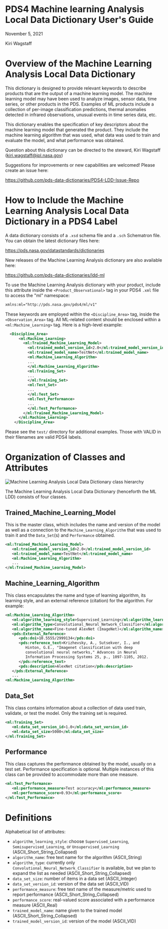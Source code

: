 # PDS4 Machine learning Analysis Local Data Dictionary User's Guide
November 5, 2021

Kiri Wagstaff

# Overview of the Machine Learning Analysis Local Data Dictionary

This dictionary is designed to provide relevant keywords to describe
products that are the output of a machine learning model.  The machine
learning model may have been used to analyze images, sensor data, time
series, or other products in the PDS.  Examples of ML products include
a collection of per-image classification predictions, thermal
anomalies detected in infrared observations, unusual events in time
series data, etc.

This dictionary enables the specification of key descriptors about the
machine learning model that generated the product.  They include the
machine learning algorithm that was used, what data was used to train
and evaluate the model, and what performance was obtained.

Question about this dictionary can be directed to the steward, Kiri
Wagstaff (kiri.wagstaff@jpl.nasa.gov)

Suggestions for improvements or new capabilities are welcomed!  Please
create an issue here:

https://github.com/pds-data-dictionaries/PDS4-LDD-Issue-Repo

# How to Include the Machine Learning Analysis Local Data Dictionary in a PDS4 Label

A data dictionary consists of a `.xsd` schema file and a `.sch`
Schematron file.  You can obtain the latest dictionary files here:

https://pds.nasa.gov/datastandards/dictionaries

New releases of the Machine Learning Analysis dictionary are also
available here:

https://github.com/pds-data-dictionaries/ldd-ml

To use the Machine Learning Analysis dictionary with your product,
include this attribute inside the `<Product_Observational>` tag in your
PDS4 `.xml` file to access the "ml" namespace:

```xml
xmlns:ml="http://pds.nasa.gov/pds4/ml/v1"
```

These keywords are employed within the `<Discipline_Area>` tag, inside
the `<Observation_Area>` tag.  All ML-related content should be
enclosed within a `<ml:Machine_Learning>` tag.  Here is a high-level
example: 

```xml
  <Discipline_Area>
      <ml:Machine_Learning>
        <ml:Trained_Machine_Learning_Model>
          <ml:trained_model_version_id>2.0</ml:trained_model_version_id>
          <ml:trained_model_name>TestNet</ml:trained_model_name>
          <ml:Machine_Learning_Algorithm>
          ...
          </ml:Machine_Learning_Algorithm>
          <ml:Training_Set>
          ...
          </ml:Training_Set>
          <ml:Test_Set>
          ...
          </ml:Test_Set>
          <ml:Test_Performance>
          ...
          </ml:Test_Performance>
        </ml:Trained_Machine_Learning_Model>
      </ml:Machine_Learning>
    </Discipline_Area>
```

Please see the `test/` directory for additional examples.  Those with
VALID in their filenames are valid PDS4 labels.

# Organization of Classes and Attributes

![Machine Learning Analysis Local Data Dictionary class
 hierarchy](ml_ldd_class_diagram.png)

The Machine Learning Analysis Local Data Dictionary (henceforth the ML
LDD) consists of four classes.

## Trained_Machine_Learning_Model

This is the master class, which includes the name and version of the
model as well as a connection to the `Machine_Learning_Algorithm` that
was used to train it and the `Data_Set`(s) and `Performance` obtained.

```xml
<ml:Trained_Machine_Learning_Model>
   <ml:trained_model_version_id>2.0</ml:trained_model_version_id>
   <ml:trained_model_name>TestNet</ml:trained_model_name>
   <ml:Machine_Learning_Algorithm>
   ...
</ml:Trained_Machine_Learning_Model>
```

## Machine_Learning_Algorithm

This class encapsulates the name and type of learning algorithm, its
learning style, and an external reference (citation) for the
algorithm.  For example:

```xml
<ml:Machine_Learning_Algorithm>
   <ml:algorithm_learning_style>Supervised_Learning</ml:algorithm_learning_style>
   <ml:algorithm_type>Convolutional_Neural_Network_Classifier</ml:algorithm_type>
   <ml:algorithm_name>Fine-tuned AlexNet (ImageNet)</ml:algorithm_name>
   <pds:External_Reference>
      <pds:doi>10.5555/2999134</pds:doi>
      <pds:reference_text>Krizhevsky, A., Sutsekver, I., and
         Hinton, G.E., "Imagenet classification with deep              
         convolutional neural networks," Advances in Neural
         Information Processing Systems 25, p., 1097-1105, 2012.
      </pds:reference_text>
      <pds:description>AlexNet citation</pds:description>
   </pds:External_Reference>
   ...
<ml:Machine_Learning_Algorithm>
```

## Data_Set

This class contains information about a collection of data used train,
validate, or test the model.  Only the training set is required.

```xml
<ml:Training_Set>
   <ml:data_set_version_id>1.0</ml:data_set_version_id>
   <ml:data_set_size>5000</ml:data_set_size>
</ml:Training_Set>
```

## Performance

This class captures the performance obtained by the model, usually on
a test set.  Performance specification is optional.  Multiple
instances of this class can be provided to accommodate more than one
measure.

```xml
<ml:Test_Performance>
   <ml:performance_measure>Test accuracy</ml:performance_measure>
   <ml:performance_score>0.93</ml:performance_score>
</ml:Test_Performance>
```

# Definitions

Alphabetical list of attributes:

- `algorithm_learning_style`: choose `Supervised_Learning`,
  `Semisupervised_Learning`, or `Unsupervised_Learning`
  (ASCII_Short_String_Collapsed) 
- `algorithm_name`: free text name for the algorithm (ASCII_String)
- `algorithm_type`: currently only
  `Convolutional_Neural_Network_Classifier` is available, but we plan
  to expand the list as needed (ASCII_Short_String_Collapsed)
- `data_set_size`: number of items in a data set (ASCII_Integer)
- `data_set_version_id`: version of the data set (ASCII_VID)
- `performance_measure`: free text name of the measure/metric used to
  report performance (ASCII_Short_String_Collapsed)
- `performance_score`: real-valued score associated with a performance
  measure (ASCII_Real)
- `trained_model_name`: name given to the trained model
  (ASCII_Short_String_Collapsed) 
- `trained_model_version_id`: version of the model (ASCII_VID)
